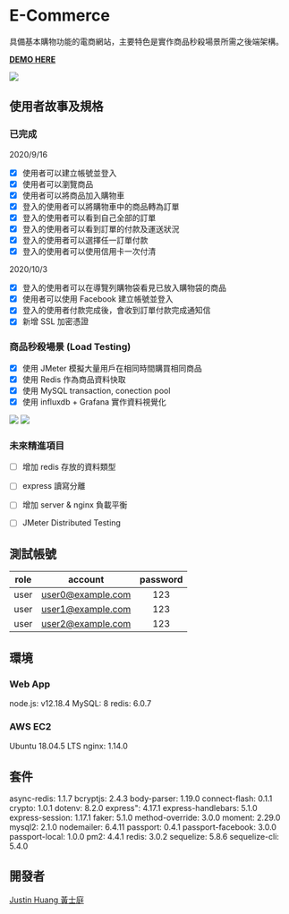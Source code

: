 # E-Commerce 
具備基本購物功能的電商網站，主要特色是實作商品秒殺場景所需之後端架構。

[**DEMO HERE**](https://justinhuang.app/)

![](https://i.imgur.com/gvDVby7.png)

## 使用者故事及規格

### 已完成
2020/9/16
- [x] 使用者可以建立帳號並登入
- [x] 使用者可以瀏覽商品
- [x] 使用者可以將商品加入購物車
- [x] 登入的使用者可以將購物車中的商品轉為訂單
- [x] 登入的使用者可以看到自己全部的訂單
- [x] 登入的使用者可以看到訂單的付款及運送狀況
- [x] 登入的使用者可以選擇任一訂單付款
- [x] 登入的使用者可以使用信用卡一次付清

2020/10/3
- [x] 登入的使用者可以在導覽列購物袋看見已放入購物袋的商品
- [x] 使用者可以使用 Facebook 建立帳號並登入
- [x] 登入的使用者付款完成後，會收到訂單付款完成通知信
- [x] 新增 SSL 加密憑證

### 商品秒殺場景 (Load Testing)
- [x] 使用 JMeter 模擬大量用戶在相同時間購買相同商品
- [x] 使用 Redis 作為商品資料快取
- [x] 使用 MySQL transaction, conection pool
- [x] 使用 influxdb + Grafana 實作資料視覺化

![](https://i.imgur.com/UWgkHc7.jpg)
![](https://i.imgur.com/k9UdftM.jpg)



### 未來精進項目
- [ ] 增加 redis 存放的資料類型
- [ ] express 讀寫分離
- [ ] 增加 server & nginx 負載平衡
- [ ] JMeter Distributed Testing


## 測試帳號
| role |      account      | password |
|:----:|:-----------------:|:--------:|
| user | user0@example.com |   123    |
| user | user1@example.com |   123    |
| user | user2@example.com |   123    |


## 環境
### Web App
node.js: v12.18.4
MySQL: 8
redis: 6.0.7

### AWS EC2
Ubuntu 18.04.5 LTS
nginx: 1.14.0

## 套件
async-redis: 1.1.7
bcryptjs: 2.4.3
body-parser: 1.19.0
connect-flash: 0.1.1
crypto: 1.0.1
dotenv: 8.2.0
express": 4.17.1
express-handlebars: 5.1.0
express-session: 1.17.1
faker: 5.1.0
method-override: 3.0.0
moment: 2.29.0
mysql2: 2.1.0
nodemailer: 6.4.11
passport: 0.4.1
passport-facebook: 3.0.0
passport-local: 1.0.0
pm2: 4.4.1
redis: 3.0.2
sequelize: 5.8.6
sequelize-cli: 5.4.0

## 開發者
[Justin Huang 黃士庭](https://www.linkedin.com/in/justinhuang777/) 
